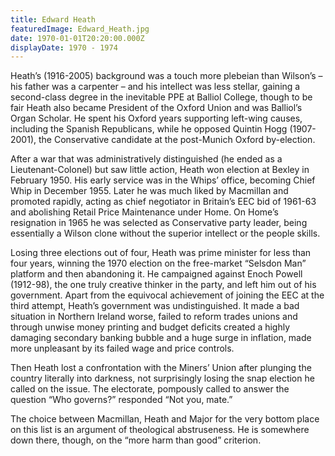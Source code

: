 ```yaml
---
title: Edward Heath
featuredImage: Edward_Heath.jpg
date: 1970-01-01T20:20:00.000Z
displayDate: 1970 - 1974
---
```


Heath’s (1916-2005) background was a touch more plebeian than Wilson’s – his father was a carpenter – and his intellect was less stellar, gaining a second-class degree in the inevitable PPE at Balliol College, though to be fair Heath also became President of the Oxford Union and was Balliol’s Organ Scholar. He spent his Oxford years supporting left-wing causes, including the Spanish Republicans, while he opposed Quintin Hogg (1907-2001), the Conservative candidate at the post-Munich Oxford by-election.

After a war that was administratively distinguished (he ended as a Lieutenant-Colonel) but saw little action, Heath won election at Bexley in February 1950. His early service was in the Whips’ office, becoming Chief Whip in December 1955. Later he was much liked by Macmillan and promoted rapidly, acting as chief negotiator in Britain’s EEC bid of 1961-63 and abolishing Retail Price Maintenance under Home. On Home’s resignation in 1965 he was selected as Conservative party leader, being essentially a Wilson clone without the superior intellect or the people skills.

Losing three elections out of four, Heath was prime minister for less than four years, winning the 1970 election on the free-market “Selsdon Man” platform and then abandoning it. He campaigned against Enoch Powell (1912-98), the one truly creative thinker in the party, and left him out of his government. Apart from the equivocal achievement of joining the EEC at the third attempt, Heath’s government was undistinguished. It made a bad situation in Northern Ireland worse, failed to reform trades unions and through unwise money printing and budget deficits created a highly damaging secondary banking bubble and a huge surge in inflation, made more unpleasant by its failed wage and price controls.

Then Heath lost a confrontation with the Miners’ Union after plunging the country literally into darkness, not surprisingly losing the snap election he called on the issue. The electorate, pompously called to answer the question “Who governs?” responded “Not you, mate.”

The choice between Macmillan, Heath and Major for the very bottom place on this list is an argument of theological abstruseness. He is somewhere down there, though, on the “more harm than good” criterion.

